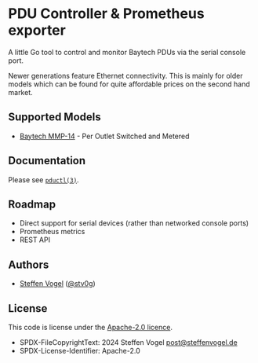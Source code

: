 # PDU Controller & Prometheus exporter

A little Go tool to control and monitor Baytech PDUs via the serial console port.

Newer generations feature Ethernet connectivity. This is mainly for older models which can be found for quite affordable prices on the second hand market.

## Supported Models

- [Baytech MMP-14](https://www.baytech.net/product/mmp-modular/) - Per Outlet Switched and Metered

## Documentation

Please see [`pductl(3)`](./docs/pductl.md).

## Roadmap

- Direct support for serial devices (rather than networked console ports)
- Prometheus metrics
- REST API

## Authors

- [Steffen Vogel](mailto:post@steffenvogel.de) ([@stv0g](https://github.com/stv0g))

## License

This code is license under the [Apache-2.0 licence](LICENSE).

- SPDX-FileCopyrightText: 2024 Steffen Vogel <post@steffenvogel.de>
- SPDX-License-Identifier: Apache-2.0
